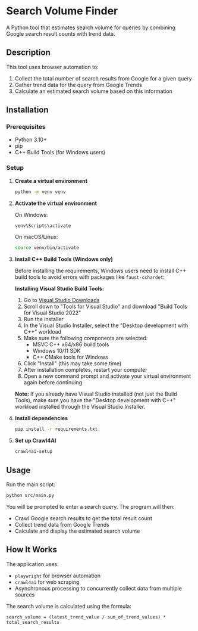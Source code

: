 # Search Volume Finder

A Python tool that estimates search volume for queries by combining Google search result counts with trend data.

## Description

This tool uses browser automation to:
1. Collect the total number of search results from Google for a given query
2. Gather trend data for the query from Google Trends
3. Calculate an estimated search volume based on this information

## Installation

### Prerequisites
- Python 3.10+
- pip
- C++ Build Tools (for Windows users)

### Setup

1. **Create a virtual environment**
   ```bash
   python -m venv venv
   ```

2. **Activate the virtual environment**
   
   On Windows:
   ```bash
   venv\Scripts\activate
   ```
   
   On macOS/Linux:
   ```bash
   source venv/bin/activate
   ```

3. **Install C++ Build Tools (Windows only)**
   
   Before installing the requirements, Windows users need to install C++ build tools to avoid errors with packages like `faust-cchardet`:
   
   **Installing Visual Studio Build Tools:**
   
   1. Go to [Visual Studio Downloads](https://visualstudio.microsoft.com/downloads/)
   2. Scroll down to "Tools for Visual Studio" and download "Build Tools for Visual Studio 2022"
   3. Run the installer
   4. In the Visual Studio Installer, select the "Desktop development with C++" workload
   5. Make sure the following components are selected:
      - MSVC C++ x64/x86 build tools
      - Windows 10/11 SDK
      - C++ CMake tools for Windows
   6. Click "Install" (this may take some time)
   7. After installation completes, restart your computer
   8. Open a new command prompt and activate your virtual environment again before continuing

   **Note:** If you already have Visual Studio installed (not just the Build Tools), make sure you have the "Desktop development with C++" workload installed through the Visual Studio Installer.

4. **Install dependencies**
   ```bash
   pip install -r requirements.txt
   ```

5. **Set up Crawl4AI**
   ```bash
   crawl4ai-setup
   ```

## Usage

Run the main script:
```bash
python src/main.py
```

You will be prompted to enter a search query. The program will then:
- Crawl Google search results to get the total result count
- Collect trend data from Google Trends
- Calculate and display the estimated search volume

## How It Works

The application uses:
- `playwright` for browser automation
- `crawl4ai` for web scraping
- Asynchronous processing to concurrently collect data from multiple sources

The search volume is calculated using the formula:
```
search_volume = (latest_trend_value / sum_of_trend_values) * total_search_results
```
